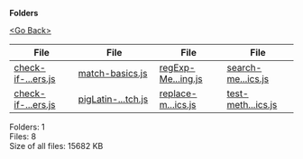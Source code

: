 **Folders**

[&lt;Go Back&gt;](../right.html)

<table><thead><tr class="header"><th><strong>File</strong></th><th><strong>File</strong></th><th><strong>File</strong></th><th><strong>File</strong></th></tr></thead><tbody><tr class="odd"><td><a href="check-if-String-has-NO-numbers.js">check-if-...ers.js</a> </td><td><a href="match-basics.js">match-basics.js</a> </td><td><a href="regExp-Method-Impotant-for-String.js">regExp-Me...ing.js</a> </td><td><a href="search-method-basics.js">search-me...ics.js</a> </td></tr><tr class="even"><td><a href="check-if-String-has-only-numbers.js">check-if-...ers.js</a> </td><td><a href="pigLatin-with-match.js">pigLatin-...tch.js</a> </td><td><a href="replace-method-basics.js">replace-m...ics.js</a> </td><td><a href="test-method-basics.js">test-meth...ics.js</a> </td></tr></tbody></table>

Folders: 1  
Files: 8  
Size of all files: 15682 KB
